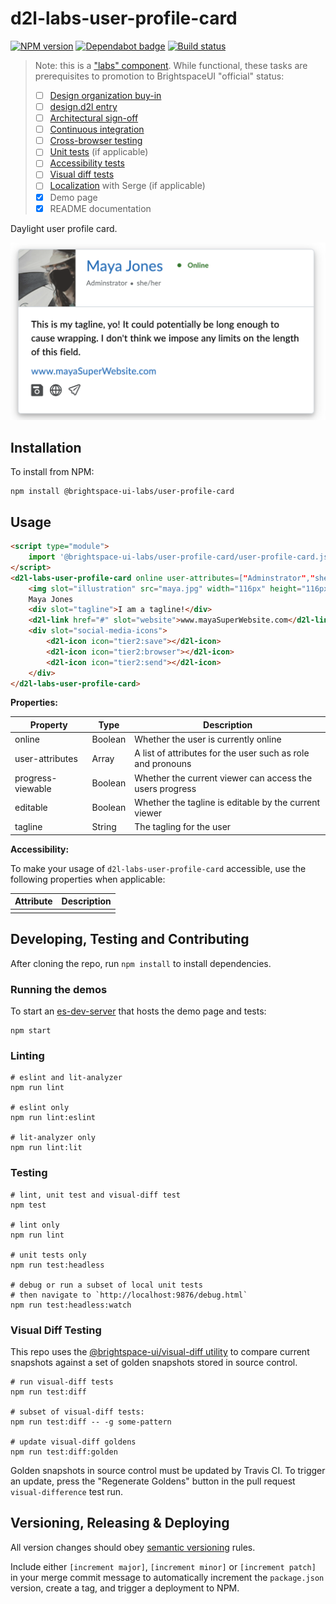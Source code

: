# d2l-labs-user-profile-card

[![NPM version](https://img.shields.io/npm/v/@brightspace-ui-labs/user-profile-card.svg)](https://www.npmjs.org/package/@brightspace-ui-labs/user-profile-card)
[![Dependabot badge](https://flat.badgen.net/dependabot/BrightspaceUILabs/user-profile-card?icon=dependabot)](https://app.dependabot.com/)
[![Build status](https://travis-ci.com/@brightspace-ui-labs/user-profile-card.svg?branch=master)](https://travis-ci.com/@brightspace-ui-labs/user-profile-card)

> Note: this is a ["labs" component](https://github.com/BrightspaceUI/guide/wiki/Component-Tiers). While functional, these tasks are prerequisites to promotion to BrightspaceUI "official" status:
>
> - [ ] [Design organization buy-in](https://github.com/BrightspaceUI/guide/wiki/Before-you-build#working-with-design)
> - [ ] [design.d2l entry](http://design.d2l/)
> - [ ] [Architectural sign-off](https://github.com/BrightspaceUI/guide/wiki/Before-you-build#web-component-architecture)
> - [ ] [Continuous integration](https://github.com/BrightspaceUI/guide/wiki/Testing#testing-continuously-with-travis-ci)
> - [ ] [Cross-browser testing](https://github.com/BrightspaceUI/guide/wiki/Testing#cross-browser-testing-with-sauce-labs)
> - [ ] [Unit tests](https://github.com/BrightspaceUI/guide/wiki/Testing#testing-with-polymer-test) (if applicable)
> - [ ] [Accessibility tests](https://github.com/BrightspaceUI/guide/wiki/Testing#automated-accessibility-testing-with-axe)
> - [ ] [Visual diff tests](https://github.com/BrightspaceUI/visual-diff)
> - [ ] [Localization](https://github.com/BrightspaceUI/guide/wiki/Localization) with Serge (if applicable)
> - [x] Demo page
> - [x] README documentation

Daylight user profile card.

<img src="/screenshots/screenshot.png" alt="Screenshot of profile card"/>

## Installation

To install from NPM:

```shell
npm install @brightspace-ui-labs/user-profile-card
```

## Usage

```html
<script type="module">
    import '@brightspace-ui-labs/user-profile-card/user-profile-card.js';
</script>
<d2l-labs-user-profile-card online user-attributes=["Adminstrator","she/her"]>
    <img slot="illustration" src="maya.jpg" width="116px" height="116px" />
    Maya Jones
    <div slot="tagline">I am a tagline!</div>
    <d2l-link href="#" slot="website">www.mayaSuperWebsite.com</d2l-link>
    <div slot="social-media-icons">
        <d2l-icon icon="tier2:save"></d2l-icon>
        <d2l-icon icon="tier2:browser"></d2l-icon>
        <d2l-icon icon="tier2:send"></d2l-icon>
    </div>
</d2l-labs-user-profile-card>
```

**Properties:**

| Property | Type | Description |
|--|--|--|
|online|Boolean|Whether the user is currently online|
|user-attributes|Array|A list of attributes for the user such as role and pronouns|
|progress-viewable|Boolean|Whether the current viewer can access the users progress|
|editable|Boolean|Whether the tagline is editable by the current viewer|
|tagline|String|The tagling for the user|


**Accessibility:**

To make your usage of `d2l-labs-user-profile-card` accessible, use the following properties when applicable:

| Attribute | Description |
|--|--|
| | |

## Developing, Testing and Contributing

After cloning the repo, run `npm install` to install dependencies.

### Running the demos

To start an [es-dev-server](https://open-wc.org/developing/es-dev-server.html) that hosts the demo page and tests:

```shell
npm start
```

### Linting

```shell
# eslint and lit-analyzer
npm run lint

# eslint only
npm run lint:eslint

# lit-analyzer only
npm run lint:lit
```

### Testing

```shell
# lint, unit test and visual-diff test
npm test

# lint only
npm run lint

# unit tests only
npm run test:headless

# debug or run a subset of local unit tests
# then navigate to `http://localhost:9876/debug.html`
npm run test:headless:watch
```

### Visual Diff Testing

This repo uses the [@brightspace-ui/visual-diff utility](https://github.com/BrightspaceUI/visual-diff/) to compare current snapshots against a set of golden snapshots stored in source control.

```shell
# run visual-diff tests
npm run test:diff

# subset of visual-diff tests:
npm run test:diff -- -g some-pattern

# update visual-diff goldens
npm run test:diff:golden
```

Golden snapshots in source control must be updated by Travis CI. To trigger an update, press the "Regenerate Goldens" button in the pull request `visual-difference` test run.

## Versioning, Releasing & Deploying

All version changes should obey [semantic versioning](https://semver.org/) rules.

Include either `[increment major]`, `[increment minor]` or `[increment patch]` in your merge commit message to automatically increment the `package.json` version, create a tag, and trigger a deployment to NPM.
